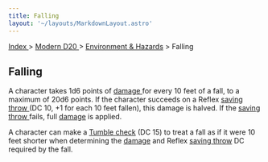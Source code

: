 ```yaml
---
title: Falling
layout: '~/layouts/MarkdownLayout.astro'
---
```


[ Index ](/) > [ Modern D20 ](/modern.d20.srd) > [ Environment & Hazards](/modern.d20.srd/environment.hazards) > Falling

##  Falling

A character takes 1d6 points of [ damage ](/modern.d20.srd/combat/damage) for
every 10 feet of a fall, to a maximum of 20d6 points. If the character
succeeds on a Reflex [ saving throw ](/modern.d20.srd/basics/saving.throws)
(DC 10, +1 for each 10 feet fallen), this damage is halved. If the [ saving throw ](/modern.d20.srd/basics/saving.throws) fails, full [ damage](/modern.d20.srd/combat/damage) is applied.

A character can make a [ Tumble ](/modern.d20.srd/skills/tumble) [ check](/modern.d20.srd/skills/skill.basics.php#skill) (DC 15) to treat a fall as if
it were 10 feet shorter when determining the [ damage](/modern.d20.srd/combat/damage) and Reflex [ saving throw](/modern.d20.srd/basics/saving.throws) DC required by the fall.

